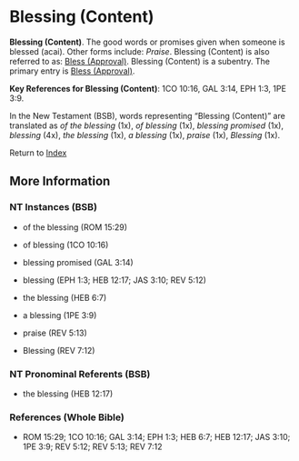 # Blessing (Content)
**Blessing (Content)**. 
The good words or promises given when someone is blessed (acai). 
Other forms include: 
*Praise*. 
Blessing (Content) is also referred to as: 
[Bless (Approval)](Bless.md). 
Blessing (Content) is a subentry. The primary entry is 
[Bless (Approval)](Bless.md). 


**Key References for Blessing (Content)**: 
1CO 10:16, GAL 3:14, EPH 1:3, 1PE 3:9. 




In the New Testament (BSB), words representing “Blessing (Content)” are translated as 
*of the blessing* (1x), *of blessing* (1x), *blessing promised* (1x), *blessing* (4x), *the blessing* (1x), *a blessing* (1x), *praise* (1x), *Blessing* (1x). 


Return to [Index](00-Index.md)

## More Information

### NT Instances (BSB)

* of the blessing (ROM 15:29)

* of blessing (1CO 10:16)

* blessing promised (GAL 3:14)

* blessing (EPH 1:3; HEB 12:17; JAS 3:10; REV 5:12)

* the blessing (HEB 6:7)

* a blessing (1PE 3:9)

* praise (REV 5:13)

* Blessing (REV 7:12)



### NT Pronominal Referents (BSB)

* the blessing (HEB 12:17)



### References (Whole Bible)

* ROM 15:29; 1CO 10:16; GAL 3:14; EPH 1:3; HEB 6:7; HEB 12:17; JAS 3:10; 1PE 3:9; REV 5:12; REV 5:13; REV 7:12



